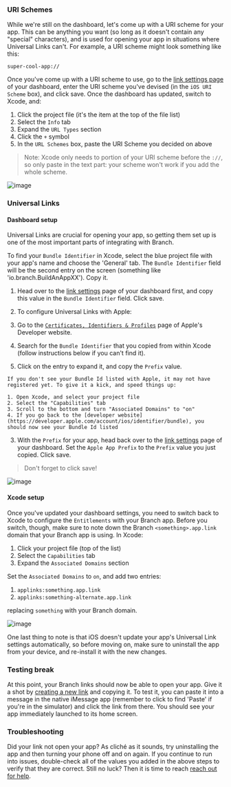 ### URI Schemes

While we're still on the dashboard, let's come up with a URI scheme for your app. This can be anything you want (so long as it doesn't contain any "special" characters), and is used for opening your app in situations where Universal Links can't. For example, a URI scheme might look something like this:
```
super-cool-app://
```

Once you've come up with a URI scheme to use, go to the [link settings page](http://dashboard.branch.io/link-settings) of your dashboard, enter the URI scheme you've devised (in the `iOS URI Scheme` box), and click save. Once the dashboard has updated, switch to Xcode, and:

  1. Click the project file (it's the item at the top of the file list)
  1. Select the `Info` tab
  1. Expand the `URL Types` section
  1. Click the `+` symbol
  1. In the `URL Schemes` box, paste the URI Scheme you decided on above

  > Note: Xcode only needs to portion of your URI scheme before the `://`, so only paste in the text part: your scheme won't work if you add the whole scheme.


  ![image](/uri_scheme.gif)

### Universal Links

#### Dashboard setup

Universal Links are crucial for opening your app, so getting them set up is one of the most important parts of integrating with Branch.

To find your `Bundle Identifier` in Xcode, select the blue project file with your app's name and choose the 'General' tab. The `Bundle Identifier` field will be the second entry on the screen (something like 'io.branch.BuildAnAppXX'). Copy it.

1. Head over to the [link settings](https://dashboard.branch.io/settings/link) page of your dashboard first, and copy this value in the `Bundle Identifier` field. Click save.

2. To configure Universal Links with Apple:

  1. Go to the [`Certificates, Identifiers & Profiles`](https://developer.apple.com/account/ios/identifier/bundle) page of Apple's Developer website.
  2. Search for the `Bundle Identifier` that you copied from within Xcode (follow instructions below if you can't find it).
  3. Click on the entry to expand it, and copy the `Prefix` value.

	If you don't see your Bundle Id listed with Apple, it may not have registered yet. To give it a kick, and speed things up:

	1. Open Xcode, and select your project file
	2. Select the "Capabilities" tab
	3. Scroll to the bottom and turn "Associated Domains" to "on"
	4. If you go back to the [developer website](https://developer.apple.com/account/ios/identifier/bundle), you should now see your Bundle Id listed

3. With the `Prefix` for your app, head back over to the [link settings](https://dashboard.branch.io/settings/link) page of your dashboard. Set the `Apple App Prefix` to the `Prefix` value you just copied. Click save.

>Don't forget to click save!

  ![image](/dash_ul.gif)

#### Xcode setup

Once you've updated your dashboard settings, you need to switch back to Xcode to configure the `Entitlements` with your Branch app. Before you switch, though, make sure to note down the Branch `<something>.app.link` domain that your Branch app is using. In Xcode:

1. Click your project file (top of the list)
1. Select the `Capabilities` tab
1. Expand the `Associated Domains` section

Set the `Associated Domains` to `on`, and add two entries:

 1. `applinks:something.app.link`
 1. `applinks:something-alternate.app.link`

 replacing `something` with your Branch domain.

  ![image](/xcode_ul.gif)

One last thing to note is that iOS doesn't update your app's Universal Link settings automatically, so before moving on, make sure to uninstall the app from your device, and re-install it with the new changes.

### Testing break

At this point, your Branch links should now be able to open your app. Give it a shot by [creating a new link](https://dashboard.branch.io/quick-links/qlc/define/) and copying it. To test it, you can paste it into a message in the native iMessage app (remember to click to find 'Paste' if you're in the simulator) and click the link from there. You should see your app immediately launched to its home screen.

### Troubleshooting

Did your link not open your app? As cliché as it sounds, try uninstalling the app and then turning your phone off and on again. If you continue to run into issues, double-check all of the values you added in the above steps to verify that they are correct. Still no luck? Then it is time to reach [reach out for help](slack://channel?team=T02BUTP4H&id=C1U7KNG0K).
